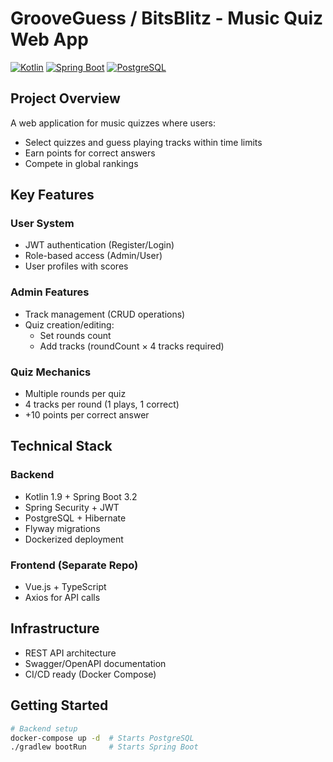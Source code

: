 # GrooveGuess / BitsBlitz - Music Quiz Web App

[![Kotlin](https://img.shields.io/badge/Kotlin-2.1.20-blue.svg)](https://kotlinlang.org)
[![Spring Boot](https://img.shields.io/badge/Spring%20Boot-3.4.4-green.svg)](https://spring.io/projects/spring-boot)
[![PostgreSQL](https://img.shields.io/badge/PostgreSQL-blue.svg)](https://www.postgresql.org)

## Project Overview

A web application for music quizzes where users:
- Select quizzes and guess playing tracks within time limits
- Earn points for correct answers
- Compete in global rankings

## Key Features

### User System
- JWT authentication (Register/Login)
- Role-based access (Admin/User)
- User profiles with scores

### Admin Features
- Track management (CRUD operations)
- Quiz creation/editing:
  - Set rounds count
  - Add tracks (roundCount × 4 tracks required)
  
### Quiz Mechanics
- Multiple rounds per quiz
- 4 tracks per round (1 plays, 1 correct)
- +10 points per correct answer

## Technical Stack

### Backend
- Kotlin 1.9 + Spring Boot 3.2
- Spring Security + JWT
- PostgreSQL + Hibernate
- Flyway migrations
- Dockerized deployment

### Frontend (Separate Repo)
- Vue.js + TypeScript
- Axios for API calls

## Infrastructure
- REST API architecture
- Swagger/OpenAPI documentation
- CI/CD ready (Docker Compose)

## Getting Started
```bash
# Backend setup
docker-compose up -d  # Starts PostgreSQL
./gradlew bootRun     # Starts Spring Boot